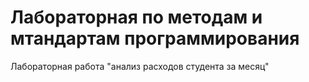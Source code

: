 # Лабораторная по методам и мтандартам программирования

Лабораторная работа "анализ расходов студента за месяц"
